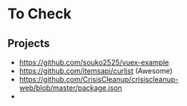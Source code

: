 # To Check

## Projects
- https://github.com/souko2525/vuex-example
- https://github.com/itemsapi/curlist (Awesome)
- https://github.com/CrisisCleanup/crisiscleanup-web/blob/master/package.json
- 